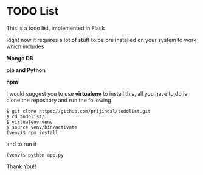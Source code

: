 # TODO List

This is a todo list, implemented in Flask

Right now it requires a lot of stuff to be pre installed on your system to work
which includes

**Mongo DB**

**pip and Python**

**npm**

I would suggest you to use **virtualenv** to install this, all you have to do is clone the repository and run the following

```
$ git clone https://github.com/prijindal/todolist.git
$ cd todolist/
$ virtualenv venv
$ source venv/bin/activate
(venv)$ npm install
```

and to run it
```
(venv)$ python app.py
```

Thank You!!
